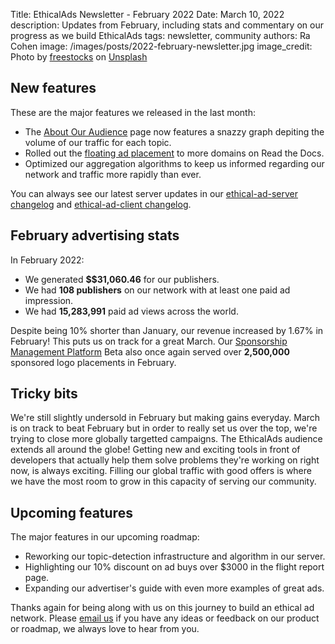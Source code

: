 Title: EthicalAds Newsletter - February 2022
Date: March 10, 2022
description: Updates from February, including stats and commentary on our progress as we build EthicalAds
tags: newsletter, community
authors: Ra Cohen
image: /images/posts/2022-february-newsletter.jpg
image_credit: <span>Photo by <a href="https://unsplash.com/@freestocks?utm_source=unsplash&utm_medium=referral&utm_content=creditCopyText">freestocks</a> on <a href="https://unsplash.com/s/photos/winter?utm_source=unsplash&utm_medium=referral&utm_content=creditCopyText">Unsplash</a></span>


## New features

These are the major features we released in the last month:

* The [About Our Audience](https://www.ethicalads.io/our-audience/?ref=newsletter) page now features a snazzy graph depiting the volume of our traffic for each topic.
* Rolled out the [floating ad placement](https://www.ethicalads.io/blog/2022/03/floating-ad-placements-in-our-ad-client/?ref=newsletter) to more domains on Read the Docs.
* Optimized our aggregation algorithms to keep us informed regarding our network and traffic more rapidly than ever.

You can always see our latest server updates in our [ethical-ad-server changelog](https://ethical-ad-server.readthedocs.io/en/latest/developer/changelog.html) and [ethical-ad-client changelog](https://ethical-ad-client.readthedocs.io/en/latest/changelog.html).


## February advertising stats

In February 2022:

* We generated **$$31,060.46** for our publishers.
* We had **108 publishers** on our network with at least one paid ad impression.
* We had **15,283,991** paid ad views across the world.

Despite being 10% shorter than January, our revenue increased by 1.67% in February!
This puts us  on track for a great March.
Our [Sponsorship Management Platform](https://www.ethicalads.io/sponsorship-platform/?ref=jan-newsletter) Beta also
once again served over **2,500,000** sponsored logo placements in February.

## Tricky bits

We're still slightly undersold in February but making gains everyday.
March is on track to beat February but in order to really set us over the top,
we're trying to close more globally targetted campaigns.
The EthicalAds audience extends all around the globe!
Getting new and exciting tools in front of developers that actually help them solve problems
they're working on right now, is always exciting.
Filling our global traffic with good offers is where we have the most room to grow in this capacity of serving our community.


## Upcoming features

The major features in our upcoming roadmap:

* Reworking our topic-detection infrastructure and algorithm in our server.
* Highlighting our 10% discount on ad buys over $3000 in the flight report page.
* Expanding our advertiser's guide with even more examples of great ads.



Thanks again for being along with us on this journey to build an ethical ad network.
Please [email us](mailto:ads@ethicalads.io) if you have any ideas or feedback on our product or roadmap,
we always love to hear from you.
